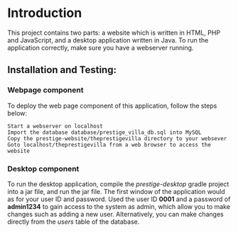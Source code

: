 # Introduction
This project contains two parts: a website which is written in HTML, PHP and JavaScript, and a desktop application written in Java. To run the application correctly, make sure you have a webserver running.

## Installation and Testing:
### Webpage component
To deploy the web page component of this application, follow the steps below:

    Start a webserver on localhost
    Import the database database/prestige_villa_db.sql into MySQL
    Copy the prestige-website/theprestigevilla directory to your websever
    Goto localhost/theprestigevilla from a web browser to access the website

### Desktop component   
To run the desktop application, compile the *prestige-desktop* gradle project into a jar file, and run the jar file. The first window of the application would as for your user ID and password. Used the user ID **0001** and a password of **admin1234** to gain access to the system as admin, which allow you to make changes such as adding a new user. Alternatively, you can make changes directly from the *users* table of the database.
